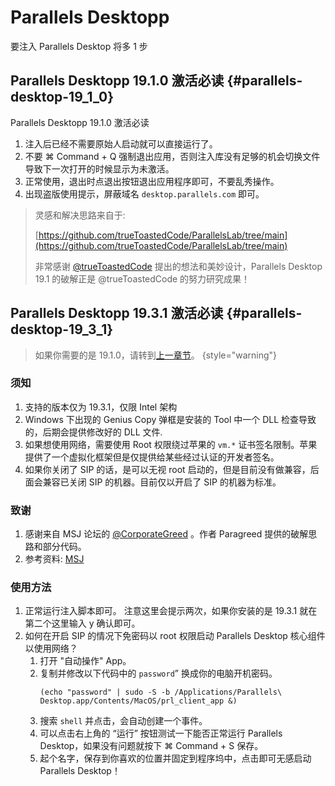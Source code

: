 # Parallels Desktopp

<link-summary>要注入 Parallels Desktop 将多 1 步</link-summary>

## Parallels Desktopp 19.1.0 激活必读 {#parallels-desktop-19_1_0}

<link-summary>Parallels Desktopp 19.1.0 激活必读</link-summary>

1. 注入后已经不需要原始人启动就可以直接运行了。
2. 不要 <shortcut>⌘ Command + Q</shortcut> 强制退出应用，否则注入库没有足够的机会切换文件导致下一次打开的时候显示为未激活。
3. 正常使用，退出时点退出按钮退出应用程序即可，不要乱秀操作。
4. 出现盗版使用提示，屏蔽域名 `desktop.parallels.com` 即可。

> 灵感和解决思路来自于:
>
> [https://github.com/trueToastedCode/ParallelsLab/tree/main](https://github.com/trueToastedCode/ParallelsLab/tree/main)
>
> 非常感谢 [@trueToastedCode](https://github.com/trueToastedCode) 提出的想法和美妙设计，Parallels Desktop 19.1 的破解正是
> @trueToastedCode 的努力研究成果！

## Parallels Desktopp 19.3.1 激活必读 {#parallels-desktop-19_3_1}

> 如果你需要的是 19.1.0，请转到[上一章节](#parallels-desktop-19_1_0)。
> {style="warning"}

### 须知

1. 支持的版本仅为 19.3.1，仅限 Intel 架构
2. Windows 下出现的 Genius Copy 弹框是安装的 Tool 中一个 DLL 检查导致的，后期会提供修改好的 DLL 文件.
3. 如果想使用网络，需要使用 Root 权限绕过苹果的 `vm.*` 证书签名限制。苹果提供了一个虚拟化框架但是仅提供给某些经过认证的开发者签名。
4. 如果你关闭了 SIP 的话，是可以无视 root 启动的，但是目前没有做兼容，后面会兼容已关闭 SIP 的机器。目前仅以开启了 SIP
   的机器为标准。

### 致谢

1. 感谢来自 MSJ 论坛的 [@CorporateGreed](https://www.macserialjunkie.com/forum/memberlist.php?mode=viewprofile&u=225172)
   。作者 Paragreed 提供的破解思路和部分代码。
2. 参考资料: [MSJ](https://www.macserialjunkie.com/forum/viewtopic.php?p=1174691#p1174691)

### 使用方法

1. 正常运行注入脚本即可。
   注意这里会提示两次，如果你安装的是 19.3.1 就在第二个这里输入 <shortcut>y</shortcut> 确认即可。
2. 如何在开启 SIP 的情况下免密码以 root 权限启动 Parallels Desktop 核心组件以使用网络？
    1. 打开 "自动操作" App。
   2. 复制并修改以下代码中的 `password`” 换成你的电脑开机密码。
       ```Shell
       (echo "password" | sudo -S -b /Applications/Parallels\ Desktop.app/Contents/MacOS/prl_client_app &)
       ```
    3. 搜索 `shell` 并点击，会自动创建一个事件。
    4. 可以点击右上角的 “运行” 按钮测试一下能否正常运行 Parallels Desktop，如果没有问题就按下 <shortcut>⌘ Command +
       S</shortcut> 保存。
    5. 起个名字，保存到你喜欢的位置并固定到程序坞中，点击即可无感启动 Parallels Desktop！
